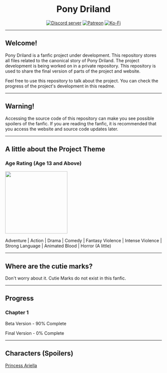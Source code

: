 <div align="center">
<h1>Pony Driland</h1>
<p>
    <a href="https://discord.gg/TgHdvJd"><img src="https://img.shields.io/discord/413193536188579841?color=7289da&logo=discord&logoColor=white" alt="Discord server" /></a>
    <a href="https://www.patreon.com/JasminDreasond"><img src="https://img.shields.io/badge/donate-patreon-F96854.svg?logo=patreon" alt="Patreon" /></a>
    <a href="https://ko-fi.com/jasmindreasond"><img src="https://img.shields.io/badge/donate-ko%20fi-29ABE0.svg?logo=ko-fi" alt="Ko-Fi" /></a>
</p>
</div>

<hr/>

## Welcome!

Pony Driland is a fanfic project under development. This repository stores all files related to the canonical story of Pony Driland.
The project development is being worked on in a private repository. This repository is used to share the final version of parts of the project and website.

Feel free to use this repository to talk about the project. 
You can check the progress of the project's development in this readme.

<hr/>

## Warning!
Accessing the source code of this repository can make you see possible spoilers of the fanfic. If you are reading the fanfic, it is recommended that you access the website and source code updates later.

<hr/>

## A little about the Project Theme

### Age Rating (Age 13 and Above)

<img src="https://github.com/JasminDreasond/Pony-Driland/blob/main/website/img/age-rating.jpg?raw=true" height="200" />

Adventure | Action | Drama | Comedy | Fantasy Violence | Intense Violence | Strong Language | Animated Blood | Horror (A little)

<hr/>

## Where are the cutie marks?
Don't worry about it. Cutie Marks do not exist in this fanfic.

<hr/>

## Progress

### Chapter 1
Beta Version - 90% Complete

Final Version - 0% Complete

<hr/>

## Characters (Spoilers)

<a href="https://github.com/JasminDreasond/Pony-Driland/blob/main/website/img/characters/princess-ariella/README.md" target="_blank">Princess Ariella</a>
